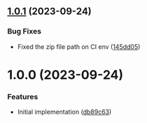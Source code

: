 ## [1.0.1](https://github.com/oblakhost/whmcs-dev-helper/compare/v1.0.0...v1.0.1) (2023-09-24)


### Bug Fixes

* Fixed the zip file path on CI env ([145dd05](https://github.com/oblakhost/whmcs-dev-helper/commit/145dd05c89d34d862c3626a5991f846b19eb2bee))

# 1.0.0 (2023-09-24)


### Features

* Initial implementation ([db89c63](https://github.com/oblakhost/whmcs-dev-helper/commit/db89c637a71f0db95bbff18359c7df57c1cf3261))
